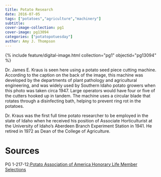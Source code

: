```yaml
---
title: Potato Research
date: 2016-07-05
tags: ["potatoes","agriculture","machinery"]
subtitle:
cover-image-collection: pg1 
cover-image: pg13094
categories: ["potatopotuesday"]
author: Amy J. Thompson
---
```


{% include feature/digital-image.html collection="pg1" objectid="pg13094" %}

Dr. James E. Kraus is seen here using a potato seed piece cutting machine. According to the caption on the back of the image, this machine was developed by the departments of plant pathology and agricultural engineering, and was widely used by Southern Idaho potato growers when this photo was taken circa 1947. Large operators would have four or five of the cutters hooked up in tandem. The machine uses a circular blade that rotates through a disinfecting bath, helping to prevent ring rot in the potatoes.

Dr. Kraus was the first full time potato researcher to be employed in the state of Idaho when he received his position of Associate Horticulturist at the University of Idaho’s Aberdeen Branch Experiment Station in 1941. He retired in 1972 as Dean of the College of Agriculture.

# Sources

PG 1-217-12;[Potato Association of America Honorary Life Member Selections](http://potatoassociation.org/membership/honorary-life-members-list/1972-honorary-life-member-selections)
